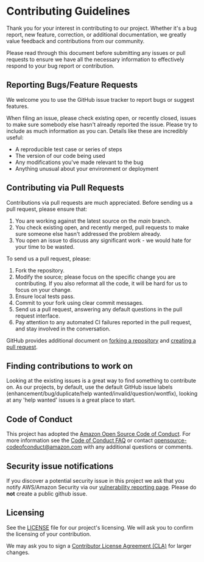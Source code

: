 # Contributing Guidelines

Thank you for your interest in contributing to our project. Whether it's a bug
report, new feature, correction, or additional documentation, we greatly value
feedback and contributions from our community.

Please read through this document before submitting any issues or pull requests
to ensure we have all the necessary information to effectively respond to your
bug report or contribution.

## Reporting Bugs/Feature Requests

We welcome you to use the GitHub issue tracker to report bugs or suggest
features.

When filing an issue, please check existing open, or recently closed, issues to
make sure somebody else hasn't already reported the issue. Please try to include
as much information as you can. Details like these are incredibly useful:

- A reproducible test case or series of steps
- The version of our code being used
- Any modifications you've made relevant to the bug
- Anything unusual about your environment or deployment

## Contributing via Pull Requests

Contributions via pull requests are much appreciated. Before sending us a pull
request, please ensure that:

1. You are working against the latest source on the _main_ branch.
2. You check existing open, and recently merged, pull requests to make sure
   someone else hasn't addressed the problem already.
3. You open an issue to discuss any significant work - we would hate for your
   time to be wasted.

To send us a pull request, please:

1. Fork the repository.
2. Modify the source; please focus on the specific change you are contributing.
   If you also reformat all the code, it will be hard for us to focus on your
   change.
3. Ensure local tests pass.
4. Commit to your fork using clear commit messages.
5. Send us a pull request, answering any default questions in the pull request
   interface.
6. Pay attention to any automated CI failures reported in the pull request, and
   stay involved in the conversation.

GitHub provides additional document on
[forking a repository](https://help.github.com/articles/fork-a-repo/) and
[creating a pull request](https://help.github.com/articles/creating-a-pull-request/).

## Finding contributions to work on

Looking at the existing issues is a great way to find something to contribute
on. As our projects, by default, use the default GitHub issue labels
(enhancement/bug/duplicate/help wanted/invalid/question/wontfix), looking at any
'help wanted' issues is a great place to start.

## Code of Conduct

This project has adopted the
[Amazon Open Source Code of Conduct](https://aws.github.io/code-of-conduct). For
more information see the
[Code of Conduct FAQ](https://aws.github.io/code-of-conduct-faq) or contact
opensource-codeofconduct@amazon.com with any additional questions or comments.

## Security issue notifications

If you discover a potential security issue in this project we ask that you
notify AWS/Amazon Security via our
[vulnerability reporting page](http://aws.amazon.com/security/vulnerability-reporting/).
Please do **not** create a public github issue.

## Licensing

See the [LICENSE](LICENSE) file for our project's licensing. We will ask you to
confirm the licensing of your contribution.

We may ask you to sign a
[Contributor License Agreement (CLA)](http://en.wikipedia.org/wiki/Contributor_License_Agreement)
for larger changes.

